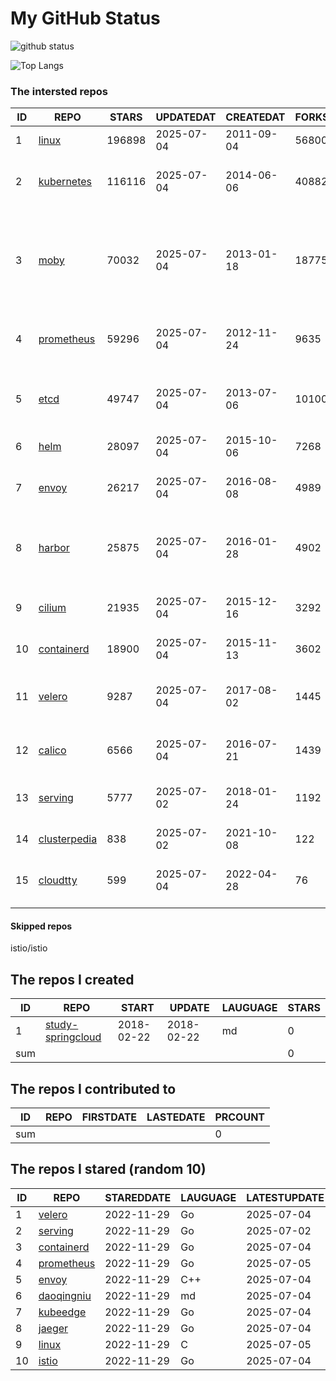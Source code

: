 # My GitHub Status

<img src="https://github-readme-stats-1.yihong0618.vercel.app/api?username=daoqingniu&show_icons=true&&&hide_title=true&count_private=true" alt="github status" />

![Top Langs](https://github-readme-stats-1.yihong0618.vercel.app/api/top-langs/?username=daoqingniu&layout=compact)

<!--START_SECTION:github_repos-->
### The intersted repos
| ID |                              REPO                               | STARS  | UPDATEDAT  | CREATEDAT  | FORKSCOUNT |                                                DESCRIPTIONS                                                |
|----|-----------------------------------------------------------------|--------|------------|------------|------------|------------------------------------------------------------------------------------------------------------|
|  1 | [linux](https://github.com/torvalds/linux)                      | 196898 | 2025-07-04 | 2011-09-04 |      56800 | Linux kernel source tree                                                                                   |
|  2 | [kubernetes](https://github.com/kubernetes/kubernetes)          | 116116 | 2025-07-04 | 2014-06-06 |      40882 | Production-Grade Container Scheduling and Management                                                       |
|  3 | [moby](https://github.com/moby/moby)                            |  70032 | 2025-07-04 | 2013-01-18 |      18775 | The Moby Project - a collaborative project for the container ecosystem to assemble container-based systems |
|  4 | [prometheus](https://github.com/prometheus/prometheus)          |  59296 | 2025-07-04 | 2012-11-24 |       9635 | The Prometheus monitoring system and time series database.                                                 |
|  5 | [etcd](https://github.com/etcd-io/etcd)                         |  49747 | 2025-07-04 | 2013-07-06 |      10100 | Distributed reliable key-value store for the most critical data of a distributed system                    |
|  6 | [helm](https://github.com/helm/helm)                            |  28097 | 2025-07-04 | 2015-10-06 |       7268 | The Kubernetes Package Manager                                                                             |
|  7 | [envoy](https://github.com/envoyproxy/envoy)                    |  26217 | 2025-07-04 | 2016-08-08 |       4989 | Cloud-native high-performance edge/middle/service proxy                                                    |
|  8 | [harbor](https://github.com/goharbor/harbor)                    |  25875 | 2025-07-04 | 2016-01-28 |       4902 | An open source trusted cloud native registry project that stores, signs, and scans content.                |
|  9 | [cilium](https://github.com/cilium/cilium)                      |  21935 | 2025-07-04 | 2015-12-16 |       3292 | eBPF-based Networking, Security, and Observability                                                         |
| 10 | [containerd](https://github.com/containerd/containerd)          |  18900 | 2025-07-04 | 2015-11-13 |       3602 | An open and reliable container runtime                                                                     |
| 11 | [velero](https://github.com/vmware-tanzu/velero)                |   9287 | 2025-07-04 | 2017-08-02 |       1445 | Backup and migrate Kubernetes applications and their persistent volumes                                    |
| 12 | [calico](https://github.com/projectcalico/calico)               |   6566 | 2025-07-04 | 2016-07-21 |       1439 | Cloud native networking and network security                                                               |
| 13 | [serving](https://github.com/knative/serving)                   |   5777 | 2025-07-02 | 2018-01-24 |       1192 | Kubernetes-based, scale-to-zero, request-driven compute                                                    |
| 14 | [clusterpedia](https://github.com/clusterpedia-io/clusterpedia) |    838 | 2025-07-02 | 2021-10-08 |        122 | The Encyclopedia of Kubernetes clusters                                                                    |
| 15 | [cloudtty](https://github.com/cloudtty/cloudtty)                |    599 | 2025-07-04 | 2022-04-28 |         76 | A Friendly Kubernetes CloudShell (Web Terminal) !                                                          |



#### Skipped repos
istio/istio<!--END_SECTION:github_repos-->

<!--START_SECTION:my_github-->
## The repos I created
| ID  |                                 REPO                                 |   START    |   UPDATE   | LAUGUAGE | STARS |
|-----|----------------------------------------------------------------------|------------|------------|----------|-------|
|   1 | [study-springcloud](https://github.com/daoqingniu/study-springcloud) | 2018-02-22 | 2018-02-22 | md       |     0 |
| sum |                                                                      |            |            |          |     0 |

## The repos I contributed to
| ID  | REPO | FIRSTDATE | LASTEDATE | PRCOUNT |
|-----|------|-----------|-----------|---------|
| sum |      |           |           |       0 |

## The repos I stared (random 10)
| ID |                          REPO                          | STAREDDATE | LAUGUAGE | LATESTUPDATE |
|----|--------------------------------------------------------|------------|----------|--------------|
|  1 | [velero](https://github.com/vmware-tanzu/velero)       | 2022-11-29 | Go       | 2025-07-04   |
|  2 | [serving](https://github.com/knative/serving)          | 2022-11-29 | Go       | 2025-07-02   |
|  3 | [containerd](https://github.com/containerd/containerd) | 2022-11-29 | Go       | 2025-07-04   |
|  4 | [prometheus](https://github.com/prometheus/prometheus) | 2022-11-29 | Go       | 2025-07-05   |
|  5 | [envoy](https://github.com/envoyproxy/envoy)           | 2022-11-29 | C++      | 2025-07-04   |
|  6 | [daoqingniu](https://github.com/daoqingniu/daoqingniu) | 2022-11-29 | md       | 2025-07-04   |
|  7 | [kubeedge](https://github.com/kubeedge/kubeedge)       | 2022-11-29 | Go       | 2025-07-04   |
|  8 | [jaeger](https://github.com/jaegertracing/jaeger)      | 2022-11-29 | Go       | 2025-07-04   |
|  9 | [linux](https://github.com/torvalds/linux)             | 2022-11-29 | C        | 2025-07-05   |
| 10 | [istio](https://github.com/istio/istio)                | 2022-11-29 | Go       | 2025-07-04   |

<!--END_SECTION:my_github-->
